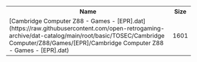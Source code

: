 <table>
<tr><th>Name</th><th>Size</th></tr>
<tr><td>
[Cambridge Computer Z88 - Games - [EPR].dat](https://raw.githubusercontent.com/open-retrogaming-archive/dat-catalog/main/root/basic/TOSEC/Cambridge Computer/Z88/Games/[EPR]/Cambridge Computer Z88 - Games - [EPR].dat)
</td><td>1601</td></tr>
</table>
